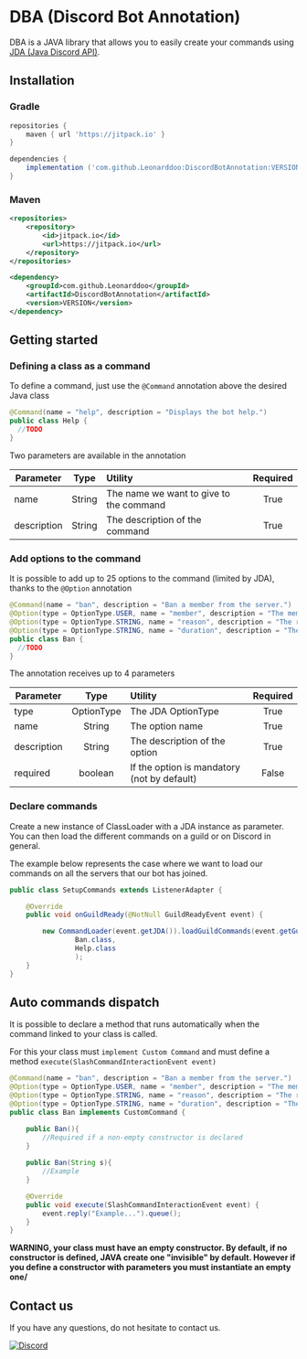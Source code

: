 # DBA (Discord Bot Annotation)

DBA is a JAVA library that allows you to easily create your commands using [JDA (Java Discord API)](https://github.com/DV8FromTheWorld/JDA).

## Installation

### Gradle

```gradle
repositories {
    maven { url 'https://jitpack.io' }
}

dependencies {
    implementation ('com.github.Leonarddoo:DiscordBotAnnotation:VERSION')
}
```

### Maven

```xml
<repositories>
    <repository>
        <id>jitpack.io</id>
        <url>https://jitpack.io</url>
    </repository>
</repositories>

<dependency>
    <groupId>com.github.Leonarddoo</groupId>
    <artifactId>DiscordBotAnnotation</artifactId>
    <version>VERSION</version>
</dependency>
```


## Getting started

### Defining a class as a command

To define a command, just use the `@Command` annotation above the desired Java class

```java
@Command(name = "help", description = "Displays the bot help.")
public class Help {
  //TODO
}
```

Two parameters are available in the annotation

| Parameter     |    Type    | Utility                                 | Required |
|---------------|:----------:|:----------------------------------------|:--------:|
| name          |   String   | The name we want to give to the command |   True   |
| description   |   String   | The description of the command          |   True   |

### Add options to the command

It is possible to add up to 25 options to the command (limited by JDA), thanks to the `@Option` annotation

```java
@Command(name = "ban", description = "Ban a member from the server.")
@Option(type = OptionType.USER, name = "member", description = "The member to ban.", required = true)
@Option(type = OptionType.STRING, name = "reason", description = "The reason for the ban.")
@Option(type = OptionType.STRING, name = "duration", description = "The duration for the ban.")
public class Ban {
  //TODO
}
```

The annotation receives up to 4 parameters

| Parameter     |    Type    | Utility                                     | Required |
|---------------|:----------:|:--------------------------------------------|:--------:|
| type          | OptionType | The JDA OptionType                          |   True   |
| name          |   String   | The option name                             |   True   |
| description   |   String   | The description of the option               |   True   |
| required      |  boolean   | If the option is mandatory (not by default) |  False   |


### Declare commands

Create a new instance of ClassLoader with a JDA instance as parameter.
You can then load the different commands on a guild or on Discord in general.

The example below represents the case where we want to load our commands on all the servers that our bot has joined.

```java
public class SetupCommands extends ListenerAdapter {

    @Override
    public void onGuildReady(@NotNull GuildReadyEvent event) {

        new CommandLoader(event.getJDA()).loadGuildCommands(event.getGuild(),
                Ban.class,
                Help.class
                );        
    }
}
```

## Auto commands dispatch

It is possible to declare a method that runs automatically when the command linked to your class is called.

For this your class must `implement Custom Command` and must define a method `execute(SlashCommandInteractionEvent event)`

```java
@Command(name = "ban", description = "Ban a member from the server.")
@Option(type = OptionType.USER, name = "member", description = "The member to ban.", required = true)
@Option(type = OptionType.STRING, name = "reason", description = "The reason for the ban.")
@Option(type = OptionType.STRING, name = "duration", description = "The duration for the ban.")
public class Ban implements CustomCommand {

    public Ban(){
        //Required if a non-empty constructor is declared
    }
    
    public Ban(String s){
        //Example
    }

    @Override
    public void execute(SlashCommandInteractionEvent event) {
        event.reply("Example...").queue();
    }
}
```

**WARNING, your class must have an empty constructor. By default, if no constructor is defined, JAVA create one "invisible" by default. However if you define a constructor with parameters you must instantiate an empty one/**



## Contact us

If you have any questions, do not hesitate to contact us.

[![Discord](https://badgen.net/badge/icon/discord?icon=discord&label)](https://discord.gg/u7K4WcxMWS)

